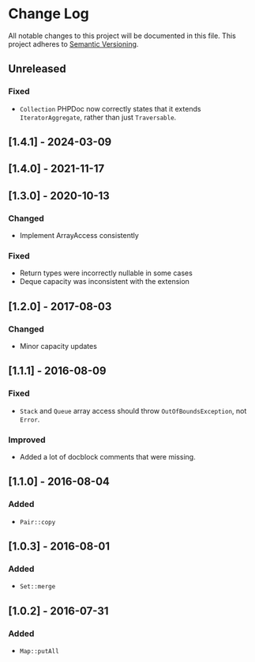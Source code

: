 # Change Log
All notable changes to this project will be documented in this file.
This project adheres to [Semantic Versioning](http://semver.org/).

## Unreleased
### Fixed
- `Collection` PHPDoc now correctly states that it extends `IteratorAggregate`, rather than just `Traversable`.

## [1.4.1] - 2024-03-09

## [1.4.0] - 2021-11-17

## [1.3.0] - 2020-10-13
### Changed
- Implement ArrayAccess consistently
### Fixed
- Return types were incorrectly nullable in some cases
- Deque capacity was inconsistent with the extension

## [1.2.0] - 2017-08-03
### Changed
- Minor capacity updates

## [1.1.1] - 2016-08-09
### Fixed
- `Stack` and `Queue` array access should throw `OutOfBoundsException`, not `Error`.

### Improved
- Added a lot of docblock comments that were missing.

## [1.1.0] - 2016-08-04
### Added
- `Pair::copy`

## [1.0.3] - 2016-08-01
### Added
- `Set::merge`

## [1.0.2] - 2016-07-31
### Added
- `Map::putAll`
